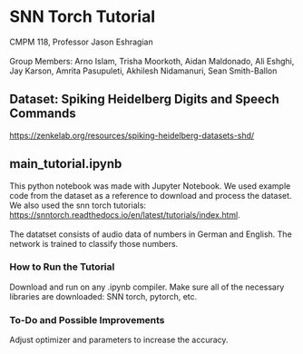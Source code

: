 # SNN Torch Tutorial
CMPM 118, Professor Jason Eshragian <br/> <br/> 
Group Members: Arno Islam,	Trisha Moorkoth,	Aidan Maldonado,	Ali Eshghi,	Jay Karson,	Amrita Pasupuleti,	Akhilesh Nidamanuri,	Sean Smith-Ballon

## Dataset: Spiking Heidelberg Digits and Speech Commands
https://zenkelab.org/resources/spiking-heidelberg-datasets-shd/

## main_tutorial.ipynb
This python notebook was made with Jupyter Notebook. We used example code from the dataset as a reference to download and process the dataset. We also used the snn torch tutorials: https://snntorch.readthedocs.io/en/latest/tutorials/index.html. <br/> <br/> 
The datatset consists of audio data of numbers in German and English. The network is trained to classify those numbers.

### How to Run the Tutorial
Download and run on any .ipynb compiler. Make sure all of the necessary libraries are downloaded: SNN torch, pytorch, etc.

### To-Do and Possible Improvements
Adjust optimizer and parameters to increase the accuracy.
